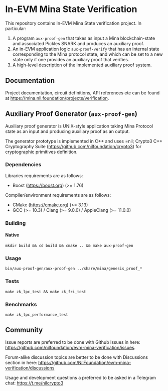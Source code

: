 # In-EVM Mina State Verification

This repository contains In-EVM Mina State verification project. In particular:

1. A program `aux-proof-gen` that takes as input a Mina blockchain-state and associated Pickles SNARK and produces an auxiliary proof. 
2. An in-EVM application logic `aux-proof-verify` that has an internal state corresponding to the Mina protocol state, and which can be set to a new state only if one provides an auxiliary proof that verifies.
3. A high-level description of the implemented auxiliary proof system.

## Documentation

Project documentation, circuit definitions, API references etc can be found at https://mina.nil.foundation/projects/verification.

## Auxiliary Proof Generator (`aux-proof-gen`)

Auxiliary proof generator is UNIX-style application taking Mina Protocol state as an input and producing auxiliary proof as an output. 

The generator prototype is implemented in C++ and uses =nil; Crypto3 C++ Cryptography Suite (https://github.com/nilfoundation/crypto3) for cryptographic primitives definition.

### Dependencies

Libraries requirements are as follows:
* Boost (https://boost.org) (>= 1.76)

Compiler/environment requirements are as follows:
* CMake (https://cmake.org) (>= 3.13)
* GCC (>= 10.3) / Clang (>= 9.0.0) / AppleClang (>= 11.0.0)

### Building

#### Native

`mkdir build && cd build && cmake .. && make aux-proof-gen`

### Usage

`bin/aux-proof-gen/aux-proof-gen ../share/mina/genesis_proof_*`

### Tests

`make zk_lpc_test && make zk_fri_test`

### Benchmarks

`make zk_lpc_performance_test`

## Community

Issue reports are preferred to be done with Github Issues in here: https://github.com/nilfoundation/evm-mina-verification/issues.

Forum-alike discussion topics are better to be done with Discussions section in here: https://github.com/NilFoundation/evm-mina-verification/discussions

Usage and development questions a preferred to be asked in a Telegram chat: https://t.me/nilcrypto3
